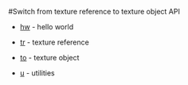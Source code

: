 #Switch from texture reference to texture object API

* [hw](hw.cu) - hello world
* [tr](tr.cu) - texture reference
* [to](to.cu) - texture object

* [u](u.h) - utilities
